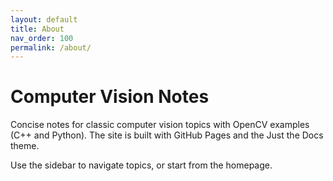```yaml
---
layout: default
title: About
nav_order: 100
permalink: /about/
---
```


# Computer Vision Notes

Concise notes for classic computer vision topics with OpenCV examples (C++ and Python). The site is built with GitHub Pages and the Just the Docs theme.

Use the sidebar to navigate topics, or start from the homepage.
